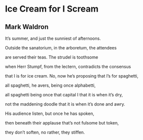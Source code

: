 # Ice Cream for I Scream
## Mark Waldron
It’s summer, and just the sunniest
of afternoons.

Outside the sanatorium,
in the arboretum, the attendees

are served their teas.
The strudel is toothsome

when Herr Stumpf, from the lectern,
contradicts the consensus

that I is for ice cream. No, now
he’s proposing that I’s for spaghetti,

all spaghetti, he avers,
being once alphabetti,

all spaghetti being once that capital I
that it is when it’s dry,

not the maddening doodle that it is
when it’s done and awry.

His audience listen,
but once he has spoken,

then beneath their applause
that’s not fulsome but token,

they don’t soften, no rather, they stiffen.